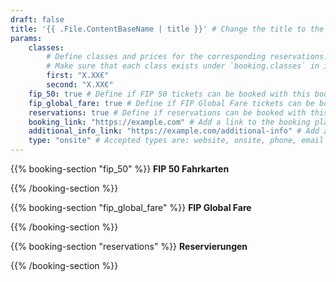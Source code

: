 ```yaml
---
draft: false
title: '{{ .File.ContentBaseName | title }}' # Change the title to the name of the booking platform
params:
    classes:
        # Define classes and prices for the corresponding reservations.
        # Make sure that each class exists under `booking.classes` in i18n.
        first: "X.XX€"
        second: "X.XX€"
    fip_50: true # Define if FIP 50 tickets can be booked with this booking platform
    fip_global_fare: true # Define if FIP Global Fare tickets can be booked with this booking platform
    reservations: true # Define if reservations can be booked with this booking platform
    booking_link: "https://example.com" # Add a link to the booking platform
    additional_info_link: "https://example.com/additional-info" # Add a link with additional information
    type: "onsite" # Accepted types are: website, onsite, phone, email and machine
---
```


{{% booking-section "fip_50" %}}
**FIP 50 Fahrkarten**

<!--
    Explain the steps for booking FIP 50 tickets with this booking platform.
-->
{{% /booking-section %}}

{{% booking-section "fip_global_fare" %}}
**FIP Global Fare**

<!--
    Explain the steps for booking FIP Global Fares with this booking platform.
-->
{{% /booking-section %}}


{{% booking-section "reservations" %}}
**Reservierungen**

<!--
    Explain the steps for booking reservations with this booking platform.
-->
{{% /booking-section %}}
